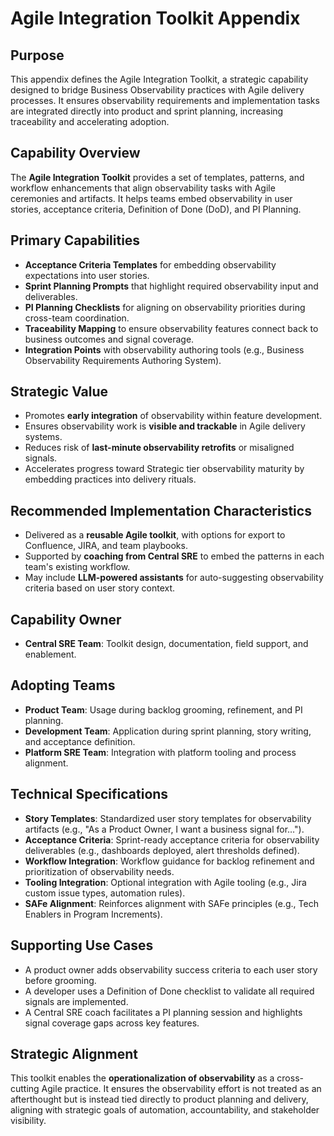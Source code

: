 # Agile Integration Toolkit Appendix

## Purpose
This appendix defines the Agile Integration Toolkit, a strategic capability designed to bridge Business Observability practices with Agile delivery processes. It ensures observability requirements and implementation tasks are integrated directly into product and sprint planning, increasing traceability and accelerating adoption.

## Capability Overview
The **Agile Integration Toolkit** provides a set of templates, patterns, and workflow enhancements that align observability tasks with Agile ceremonies and artifacts. It helps teams embed observability in user stories, acceptance criteria, Definition of Done (DoD), and PI Planning.

## Primary Capabilities
- **Acceptance Criteria Templates** for embedding observability expectations into user stories.
- **Sprint Planning Prompts** that highlight required observability input and deliverables.
- **PI Planning Checklists** for aligning on observability priorities during cross-team coordination.
- **Traceability Mapping** to ensure observability features connect back to business outcomes and signal coverage.
- **Integration Points** with observability authoring tools (e.g., Business Observability Requirements Authoring System).

## Strategic Value
- Promotes **early integration** of observability within feature development.
- Ensures observability work is **visible and trackable** in Agile delivery systems.
- Reduces risk of **last-minute observability retrofits** or misaligned signals.
- Accelerates progress toward Strategic tier observability maturity by embedding practices into delivery rituals.

## Recommended Implementation Characteristics
- Delivered as a **reusable Agile toolkit**, with options for export to Confluence, JIRA, and team playbooks.
- Supported by **coaching from Central SRE** to embed the patterns in each team's existing workflow.
- May include **LLM-powered assistants** for auto-suggesting observability criteria based on user story context.

## Capability Owner
- **Central SRE Team**: Toolkit design, documentation, field support, and enablement.

## Adopting Teams
- **Product Team**: Usage during backlog grooming, refinement, and PI planning.
- **Development Team**: Application during sprint planning, story writing, and acceptance definition.
- **Platform SRE Team**: Integration with platform tooling and process alignment.

## Technical Specifications
- **Story Templates**: Standardized user story templates for observability artifacts (e.g., "As a Product Owner, I want a business signal for…").
- **Acceptance Criteria**: Sprint-ready acceptance criteria for observability deliverables (e.g., dashboards deployed, alert thresholds defined).
- **Workflow Integration**: Workflow guidance for backlog refinement and prioritization of observability needs.
- **Tooling Integration**: Optional integration with Agile tooling (e.g., Jira custom issue types, automation rules).
- **SAFe Alignment**: Reinforces alignment with SAFe principles (e.g., Tech Enablers in Program Increments).

## Supporting Use Cases
- A product owner adds observability success criteria to each user story before grooming.
- A developer uses a Definition of Done checklist to validate all required signals are implemented.
- A Central SRE coach facilitates a PI planning session and highlights signal coverage gaps across key features.

## Strategic Alignment
This toolkit enables the **operationalization of observability** as a cross-cutting Agile practice. It ensures the observability effort is not treated as an afterthought but is instead tied directly to product planning and delivery, aligning with strategic goals of automation, accountability, and stakeholder visibility.

